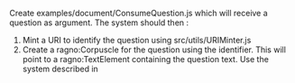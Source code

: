 Create examples/document/ConsumeQuestion.js which will receive a question as argument. The system should then :

1. Mint a URI to identify the question using src/utils/URIMinter.js
2. Create a ragno:Corpuscle for the question using the identifier. This will point to a ragno:TextElement containing the question text. Use the system described in 